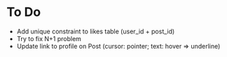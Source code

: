# To Do

- Add unique constraint to likes table (user_id + post_id)
- Try to fix N+1 problem
- Update link to profile on Post (cursor: pointer; text: hover => underline)
